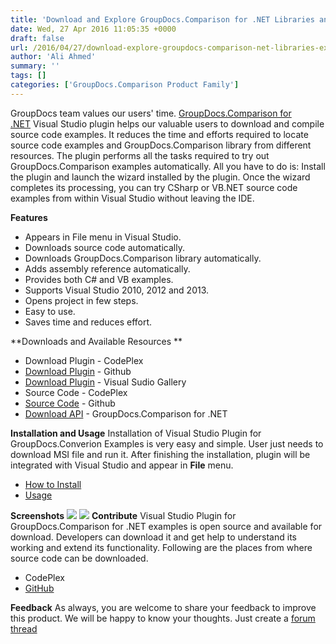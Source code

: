 ```yaml
---
title: 'Download and Explore GroupDocs.Comparison for .NET Libraries and Examples from within Visual Studio'
date: Wed, 27 Apr 2016 11:05:35 +0000
draft: false
url: /2016/04/27/download-explore-groupdocs-comparison-net-libraries-examples-from-within-visual-studio/
author: 'Ali Ahmed'
summary: ''
tags: []
categories: ['GroupDocs.Comparison Product Family']
---
```


[](http://groupdocs.com/dot-net/document-conversion-library)

GroupDocs team values our users' time. [GroupDocs.Comparison for .NET](http://groupdocs.com/dot-net/document-comparison-library) Visual Studio plugin helps our valuable users to download and compile source code examples. It reduces the time and efforts required to locate source code examples and GroupDocs.Comparison library from different resources. The plugin performs all the tasks required to try out GroupDocs.Comparison examples automatically. All you have to do is: Install the plugin and launch the wizard installed by the plugin. Once the wizard completes its processing, you can try CSharp or VB.NET source code examples from within Visual Studio without leaving the IDE.

**Features**

*   Appears in File menu in Visual Studio.
*   Downloads source code automatically.
*   Downloads GroupDocs.Comparison library automatically.
*   Adds assembly reference automatically.
*   Provides both C# and VB examples.
*   Supports Visual Studio 2010, 2012 and 2013.
*   Opens project in few steps.
*   Easy to use.
*   Saves time and reduces effort.

**Downloads and Available Resources **

*   Download Plugin - CodePlex
*   [Download Plugin](https://github.com/groupdocs-comparison/GroupDocs.Comparison-for-.NET/tree/master/Plugins "Download Plugin") - Github
*   [Download Plugin](https://visualstudiogallery.msdn.microsoft.com/fe178744-9783-4553-9ff4-238f1e5b290f "Download Plugin") - Visual Sudio Gallery
*   Source Code - CodePlex
*   [Source Code](https://github.com/groupdocs-comparison/GroupDocs.Comparison-for-.NET "Source Code") - Github
*   [Download API](http://groupdocs.com/Community/getting-started/dot-net/document-comparison-library.aspx# "Download API") - GroupDocs.Comparison for .NET

**Installation and Usage** Installation of Visual Studio Plugin for GroupDocs.Converion Examples is very easy and simple. User just needs to download MSI file and run it. After finishing the installation, plugin will be integrated with Visual Studio and appear in **File** menu.

*   [How to Install](https://www.youtube.com/watch?v=_jUXySkIgHU "How to install")
*   [Usage](https://docs.groupdocs.com/comparison/net)

**Screenshots** [![](https://raw.githubusercontent.com/rizwanniazigroupdocs/GroupDocs.Comparison-for-.NET/master/Examples/Data/Snapshots/AfterInstallation.PNG)](https://raw.githubusercontent.com/rizwanniazigroupdocs/GroupDocs.Comparison-for-.NET/master/Examples/Data/Snapshots/AfterInstallation.PNG) [ ![](https://raw.githubusercontent.com/rizwanniazigroupdocs/GroupDocs.Comparison-for-.NET/master/Examples/Data/Snapshots/AfterOpeningProject.PNG)](https://raw.githubusercontent.com/rizwanniazigroupdocs/GroupDocs.Comparison-for-.NET/master/Examples/Data/Snapshots/AfterOpeningProject.PNG) **Contribute** Visual Studio Plugin for GroupDocs.Comparison for .NET examples is open source and available for download. Developers can download it and get help to understand its working and extend its functionality. Following are the places from where source code can be downloaded.

*   CodePlex
*   [GitHub](https://github.com/groupdocs-comparison/GroupDocs.Comparison-for-.NET/tree/master/Plugins)

**Feedback** As always, you are welcome to share your feedback to improve this product. We will be happy to know your thoughts. Just create a [forum thread](http://groupdocs.com/Community/forums/groupdocs.comparison-product-family/9/showforum.aspx)




